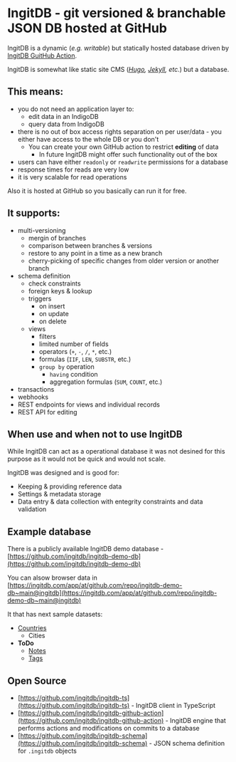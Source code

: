 # IngitDB - git versioned & branchable JSON DB hosted at GitHub

IngitDB is a dynamic (*e.g. writable*) but statically hosted database driven by [IngitDB GuitHub Action](https://github.com/ingitdb/ingitdb-github-action).

IngitDB is somewhat like static site CMS (*[Hugo](https://github.com/gohugoio/hugo), [Jekyll](https://github.com/jekyll/jekyll), etc.*) but a database.

## This means:

- you do not need an application layer to:
  - edit data in an IndigoDB
  - query data from IndigoDB
- there is no out of box access rights separation on per user/data - you either have access to the whole DB or you don't
  - You can create your own GitHub action to restrict **editing** of data
    - In future IngitDB might offer such functionality out of the box 
- users can have either `readonly` or `readwrite` permissions for a database 
- response times for reads are very low
- it is very scalable for read operations

Also it is hosted at GitHub so you basically can run it for free.

## It supports:

- multi-versioning
  - mergin of branches
  - comparison between branches & versions
  - restore to any point in a time as a new branch
  - cherry-picking of specific changes from older version or another branch
- schema definition
  - check constraints
  - foreign keys & lookup
  - triggers
    - on insert
    - on update
    - on delete 
  - views
    - filters
    - limited number of fields
    - operators (`+`, `-`, `/`, `*`, etc.)
    - formulas (`IIF`, `LEN`, `SUBSTR`, etc.)
    - `group by` operation
      - `having` condition
      - aggregation formulas (`SUM`, `COUNT`, etc.)
- transactions
- webhooks
- REST endpoints for views and individual records
- REST API for editing

## When use and when not to use IngitDB

While IngitDB can act as a operational database it was not desined for this purpose as it would not be quick and would not scale.

IngitDB was designed and is good for:

- Keeping & providing reference data
- Settings & metadata storage
- Data entry & data collection with entegrity constraints and data validation

## Example database

There is a publicly available IngitDB demo database - [https://github.com/ingitdb/ingitdb-demo-db](https://github.com/ingitdb/ingitdb-demo-db)

You can alsow browser data in [https://ingitdb.com/app/at/github.com/repo/ingitdb-demo-db~main@ingitdb](https://ingitdb.com/app/at/github.com/repo/ingitdb-demo-db~main@ingitdb)

It that has next sample datasets:

- [Countries](https://github.com/ingitdb/ingitdb-demo-db/tree/main/collections/countries)
  - Cities 
- **ToDo**
  - [Notes](https://github.com/ingitdb/ingitdb-demo-db/tree/main/collections/todo/notes)
  - [Tags](https://github.com/ingitdb/ingitdb-demo-db/tree/main/collections/todo/tags)

## Open Source

- [https://github.com/ingitdb/ingitdb-ts](https://github.com/ingitdb/ingitdb-ts) - IngitDB client in TypeScript
- [https://github.com/ingitdb/ingitdb-github-action](https://github.com/ingitdb/ingitdb-github-action) - IngitDB engine that performs actions and modifications on commits to a database
- [https://github.com/ingitdb/ingitdb-schema](https://github.com/ingitdb/ingitdb-schema) - JSON schema definition for `.ingitdb` objects
